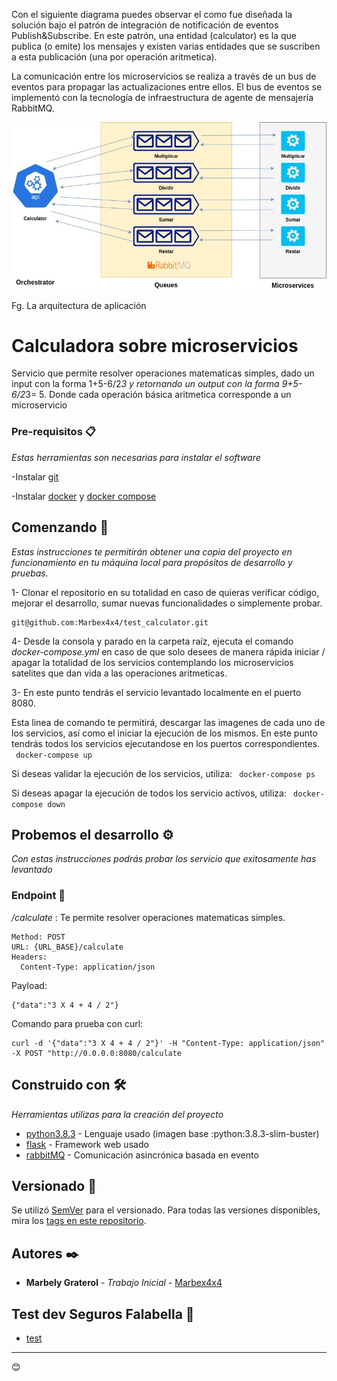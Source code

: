 Con el siguiente diagrama puedes observar el como fue diseñada la solución bajo el patrón de integración de notificación de eventos Publish&Subscribe. En este patrón, una entidad (calculator) es la que publica (o emite) los mensajes y existen varias entidades que se suscriben a esta publicación (una por operación aritmetica).

La comunicación entre los microservicios se realiza a través de un bus de eventos para propagar las actualizaciones entre ellos. El bus de eventos se implementó con la tecnología de infraestructura de agente de mensajería RabbitMQ.

![Image of diagram](https://github.com/Marbex4x4/test_calculator/blob/staging/arq_diagram.jpeg)

Fg. La arquitectura de aplicación 


# Calculadora sobre microservicios

Servicio que permite resolver operaciones matematicas simples, dado un input con la forma 1+5-6/2*3 y retornando un output con la forma 9+5-6/2*3= 5.
Donde cada operación básica aritmetica corresponde a un microservicio

### Pre-requisitos 📋

_Estas herramientas son necesarias para instalar el software_

-Instalar [git](https://git-scm.com/book/es/v2/Inicio---Sobre-el-Control-de-Versiones-Instalaci%C3%B3n-de-Git)

-Instalar [docker]( https://docs.docker.com/get-docker/) y [docker compose](https://docs.docker.com/compose/gettingstarted/) 

## Comenzando 🚀

_Estas instrucciones te permitirán obtener una copia del proyecto en funcionamiento en tu máquina local para propósitos de desarrollo y pruebas._

1- Clonar el repositorio en su totalidad en caso de quieras verificar código, mejorar el desarrollo, sumar nuevas funcionalidades o simplemente probar. 

``` 
git@github.com:Marbex4x4/test_calculator.git
```
  
4- Desde la consola y parado en la carpeta raíz, ejecuta el comando _docker-compose.yml_ en caso de que solo desees de manera rápida iniciar / apagar la totalidad de los servicios contemplando los microservicios satelites que dan vida a las operaciones aritmeticas.

3- En este punto tendrás el servicio levantado localmente en el puerto 8080.
   
   Esta linea de comando te permitirá, descargar las imagenes de cada uno de los servicios, así como el iniciar la ejecución de los mismos. En este punto tendrás todos los servicios ejecutandose en los puertos correspondientes.  
    ``` docker-compose up``` 
    
   Si deseas validar la ejecución de los servicios, utiliza: 
    ``` docker-compose ps``` 
    
   Si deseas apagar la ejecución de todos los servicio activos, utiliza:
    ``` docker-compose down``` 
    

## Probemos el desarrollo ⚙️

_Con estas instrucciones podrás probar los servicio que exitosamente has levantado_

### Endpoint 🔩

_/calculate_ : Te permite resolver operaciones matematicas simples.

```
Method: POST
URL: {URL_BASE}/calculate
Headers: 
  Content-Type: application/json
```

Payload:
```
{"data":"3 X 4 + 4 / 2"}
```

Comando para prueba con curl:
```
curl -d '{"data":"3 X 4 + 4 / 2"}' -H "Content-Type: application/json" -X POST "http://0.0.0.0:8080/calculate
```

## Construido con 🛠️

_Herramientas utilizas para la creación del proyecto_
* [python3.8.3](https://www.python.org/downloads/release/python-383/) - Lenguaje usado (imagen base :python:3.8.3-slim-buster)
* [flask](https://flask.palletsprojects.com/en/1.1.x/) - Framework web usado
* [rabbitMQ](https://www.rabbitmq.com/) - Comunicación asincrónica basada en evento

## Versionado 📌

Se utilizó [SemVer](http://semver.org/) para el versionado. Para todas las versiones disponibles, mira los [tags en este repositorio](https://github.com/Marbex4x4/test_calculator/tags).

## Autores ✒️

* **Marbely Graterol** - *Trabajo Inicial* - [Marbex4x4](https://github.com/Marbex4x4)

## Test dev Seguros Falabella 🎁

* [test](https://github.com/JosephCastro/Katas/blob/master/Calculadora.md)



---
😊
